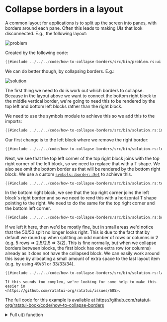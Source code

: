 # Collapse borders in a layout

A common layout for applications is to split up the screen into panes, with borders around each
pane. Often this leads to making UIs that look disconnected. E.g., the following layout:

![problem](https://user-images.githubusercontent.com/381361/279935613-01b5083d-dcca-4ee3-981c-38fe700bbfe4.png)

Created by the following code:

```rust
{{#include ../../../code/how-to-collapse-borders/src/bin/problem.rs:ui }}
```

We can do better though, by collapsing borders. E.g.:

![solution](https://user-images.githubusercontent.com/381361/279935618-3b411b45-1a02-4f4c-af9f-7b68f766023e.png)

The first thing we need to do is work out which borders to collapse. Because in the layout above we
want to connect the bottom right block to the middle vertical border, we're going to need this to be
rendered by the top left and bottom left blocks rather than the right block.

We need to use the symbols module to achieve this so we add this to the imports:

```rust
{{#include ../../../code/how-to-collapse-borders/src/bin/solution.rs:imports }}
```

Our first change is to the left block where we remove the right border:

```rust
{{#include ../../../code/how-to-collapse-borders/src/bin/solution.rs:left_block }}
```

Next, we see that the top left corner of the top right block joins with the top right corner of the
left block, so we need to replace that with a T shape. We also see omit the bottom border as that
will be rendered by the bottom right block. We use a custom [`symbols::border::Set`] to achieve
this.

[`symbols::border::Set`]: https://docs.rs/ratatui/latest/ratatui/symbols/border/struct.Set.html

```rust
{{#include ../../../code/how-to-collapse-borders/src/bin/solution.rs:top_right_block }}
```

In the bottom right block, we see that the top right corner joins the left block's right border and
so we need to rend this with a horizontal T shape pointing to the right. We need to do the same for
the top right corner and the bottom left corner.

```rust
{{#include ../../../code/how-to-collapse-borders/src/bin/solution.rs:bottom_right_block }}
```

If we left it here, then we'd be mostly fine, but in small areas we'd notice that the 50/50 split no
longer looks right. This is due to the fact that by default we round up when splitting an odd number
of rows or columns in 2 (e.g. 5 rows => 2.5/2.5 => 3/2). This is fine normally, but when we collapse
borders between blocks, the first block has one extra row (or columns) already as it does not have
the collapsed block. We can easily work around this issue by allocating a small amount of extra
space to the last layout item (e.g. by using 49/51 or 33/33/34).

```rust
{{#include ../../../code/how-to-collapse-borders/src/bin/solution.rs:layout }}
```

```admonish note
If this sounds too complex, we're looking for some help to make this easier in
<https://github.com/ratatui-org/ratatui/issues/605>.
```

The full code for this example is available at
<https://github.com/ratatui-org/ratatui-book/code/how-to-collapse-borders>

<details><summary>Full ui() function</summary>

```rust
{{#include ../../../code/how-to-collapse-borders/src/bin/solution.rs:ui }}
```

</details>
